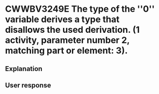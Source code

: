 # CWWBV3249E The type of the ''0'' variable derives a type that disallows the used derivation. (1 activity, parameter number 2, matching part or element: 3).

## Explanation

## User response